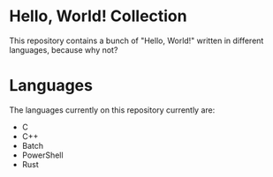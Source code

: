 # Hello, World! Collection
This repository contains a bunch of "Hello, World!" written in different languages, because why not?
# Languages
The languages currently on this repository currently are:
- C
- C++
- Batch
- PowerShell
- Rust
